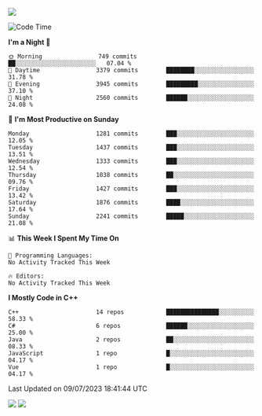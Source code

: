 ![](https://komarev.com/ghpvc/?username=lilpidgey&color=red)
<!--START_SECTION:waka-->
![Code Time](http://img.shields.io/badge/Code%20Time-1%2C491%20hrs%2018%20mins-blue)

**I'm a Night 🦉** 

```text
🌞 Morning                749 commits         ██░░░░░░░░░░░░░░░░░░░░░░░   07.04 % 
🌆 Daytime                3379 commits        ████████░░░░░░░░░░░░░░░░░   31.78 % 
🌃 Evening                3945 commits        █████████░░░░░░░░░░░░░░░░   37.10 % 
🌙 Night                  2560 commits        ██████░░░░░░░░░░░░░░░░░░░   24.08 % 
```
📅 **I'm Most Productive on Sunday** 

```text
Monday                   1281 commits        ███░░░░░░░░░░░░░░░░░░░░░░   12.05 % 
Tuesday                  1437 commits        ███░░░░░░░░░░░░░░░░░░░░░░   13.51 % 
Wednesday                1333 commits        ███░░░░░░░░░░░░░░░░░░░░░░   12.54 % 
Thursday                 1038 commits        ██░░░░░░░░░░░░░░░░░░░░░░░   09.76 % 
Friday                   1427 commits        ███░░░░░░░░░░░░░░░░░░░░░░   13.42 % 
Saturday                 1876 commits        ████░░░░░░░░░░░░░░░░░░░░░   17.64 % 
Sunday                   2241 commits        █████░░░░░░░░░░░░░░░░░░░░   21.08 % 
```


📊 **This Week I Spent My Time On** 

```text
💬 Programming Languages: 
No Activity Tracked This Week

🔥 Editors: 
No Activity Tracked This Week
```

**I Mostly Code in C++** 

```text
C++                      14 repos            ███████████████░░░░░░░░░░   58.33 % 
C#                       6 repos             ██████░░░░░░░░░░░░░░░░░░░   25.00 % 
Java                     2 repos             ██░░░░░░░░░░░░░░░░░░░░░░░   08.33 % 
JavaScript               1 repo              █░░░░░░░░░░░░░░░░░░░░░░░░   04.17 % 
Vue                      1 repo              █░░░░░░░░░░░░░░░░░░░░░░░░   04.17 % 
```




 Last Updated on 09/07/2023 18:41:44 UTC
<!--END_SECTION:waka-->
![](https://hit.yhype.me/github/profile?user_id=42968544)
![](https://komarev.com/ghpvc/?lilpidgey)
